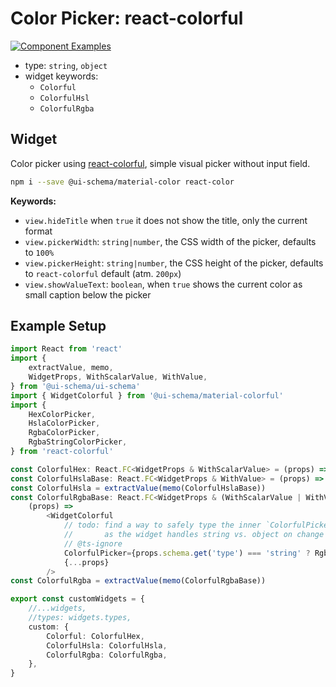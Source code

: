 # Color Picker: react-colorful

[![Component Examples](https://img.shields.io/badge/Examples-green?labelColor=1d3d39&color=1a6754&logoColor=ffffff&style=flat-square&logo=plex)](#demo-ui-generator)

- type: `string`, `object`
- widget keywords:
    - `Colorful`
    - `ColorfulHsl`
    - `ColorfulRgba`

## Widget

Color picker using [react-colorful](https://www.npmjs.com/package/react-colorful), simple visual picker without input field.

```bash
npm i --save @ui-schema/material-color react-color
```

**Keywords:**

- `view.hideTitle` when `true` it does not show the title, only the current format
- `view.pickerWidth`: `string|number`, the CSS width of the picker, defaults to `100%`
- `view.pickerHeight`: `string|number`, the CSS height of the picker, defaults to `react-colorful` default (atm. `200px`)
- `view.showValueText`: `boolean`, when `true` shows the current color as small caption below the picker

## Example Setup

```typescript jsx
import React from 'react'
import {
    extractValue, memo,
    WidgetProps, WithScalarValue, WithValue,
} from '@ui-schema/ui-schema'
import { WidgetColorful } from '@ui-schema/material-colorful'
import {
    HexColorPicker,
    HslaColorPicker,
    RgbaColorPicker,
    RgbaStringColorPicker,
} from 'react-colorful'

const ColorfulHex: React.FC<WidgetProps & WithScalarValue> = (props) => <WidgetColorful ColorfulPicker={HexColorPicker} {...props}/>
const ColorfulHslaBase: React.FC<WidgetProps & WithValue> = (props) => <WidgetColorful ColorfulPicker={HslaColorPicker} {...props}/>
const ColorfulHsla = extractValue(memo(ColorfulHslaBase))
const ColorfulRgbaBase: React.FC<WidgetProps & (WithScalarValue | WithValue)> =
    (props) =>
        <WidgetColorful
            // todo: find a way to safely type the inner `ColorfulPicker`, as this is not incorrect per-se,
            //       as the widget handles string vs. object on change / rendering
            // @ts-ignore
            ColorfulPicker={props.schema.get('type') === 'string' ? RgbaStringColorPicker : RgbaColorPicker}
            {...props}
        />
const ColorfulRgba = extractValue(memo(ColorfulRgbaBase))

export const customWidgets = {
    //...widgets,
    //types: widgets.types,
    custom: {
        Colorful: ColorfulHex,
        ColorfulHsla: ColorfulHsla,
        ColorfulRgba: ColorfulRgba,
    },
}
```
